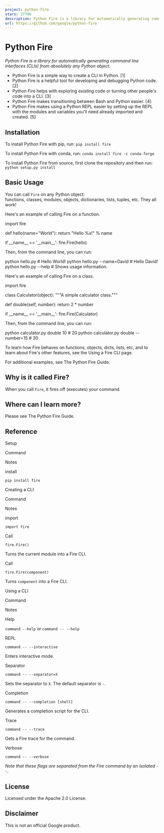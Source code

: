 ```yaml
---
project: python-fire
stars: 27746
description: Python Fire is a library for automatically generating command line interfaces (CLIs) from absolutely any Python object.
url: https://github.com/google/python-fire
---
```


Python Fire
===========

_Python Fire is a library for automatically generating command line interfaces (CLIs) from absolutely any Python object._

-   Python Fire is a simple way to create a CLI in Python. \[1\]
-   Python Fire is a helpful tool for developing and debugging Python code. \[2\]
-   Python Fire helps with exploring existing code or turning other people's code into a CLI. \[3\]
-   Python Fire makes transitioning between Bash and Python easier. \[4\]
-   Python Fire makes using a Python REPL easier by setting up the REPL with the modules and variables you'll need already imported and created. \[5\]

Installation
------------

To install Python Fire with pip, run: `pip install fire`

To install Python Fire with conda, run: `conda install fire -c conda-forge`

To install Python Fire from source, first clone the repository and then run: `python setup.py install`

Basic Usage
-----------

You can call `Fire` on any Python object:  
functions, classes, modules, objects, dictionaries, lists, tuples, etc. They all work!

Here's an example of calling Fire on a function.

import fire

def hello(name\="World"):
  return "Hello %s!" % name

if \_\_name\_\_ \== '\_\_main\_\_':
  fire.Fire(hello)

Then, from the command line, you can run:

python hello.py  # Hello World!
python hello.py --name=David  # Hello David!
python hello.py --help  # Shows usage information.

Here's an example of calling Fire on a class.

import fire

class Calculator(object):
  """A simple calculator class."""

  def double(self, number):
    return 2 \* number

if \_\_name\_\_ \== '\_\_main\_\_':
  fire.Fire(Calculator)

Then, from the command line, you can run:

python calculator.py double 10  # 20
python calculator.py double --number=15  # 30

To learn how Fire behaves on functions, objects, dicts, lists, etc, and to learn about Fire's other features, see the Using a Fire CLI page.

For additional examples, see The Python Fire Guide.

Why is it called Fire?
----------------------

When you call `Fire`, it fires off (executes) your command.

Where can I learn more?
-----------------------

Please see The Python Fire Guide.

Reference
---------

Setup

Command

Notes

install

`pip install fire`

Creating a CLI

Command

Notes

import

`import fire`

Call

`fire.Fire()`

Turns the current module into a Fire CLI.

Call

`fire.Fire(component)`

Turns `component` into a Fire CLI.

Using a CLI

Command

Notes

Help

`command --help` or `command -- --help`

REPL

`command -- --interactive`

Enters interactive mode.

Separator

`command -- --separator=X`

Sets the separator to `X`. The default separator is `-`.

Completion

`command -- --completion [shell]`

Generates a completion script for the CLI.

Trace

`command -- --trace`

Gets a Fire trace for the command.

Verbose

`command -- --verbose`

_Note that these flags are separated from the Fire command by an isolated `--`._

License
-------

Licensed under the Apache 2.0 License.

Disclaimer
----------

This is not an official Google product.
